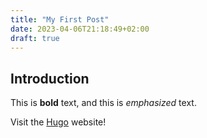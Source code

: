 ```yaml
---
title: "My First Post"
date: 2023-04-06T21:18:49+02:00
draft: true
---
```


## Introduction

This is **bold** text, and this is *emphasized* text.

Visit the [Hugo](https://gohugo.io) website!